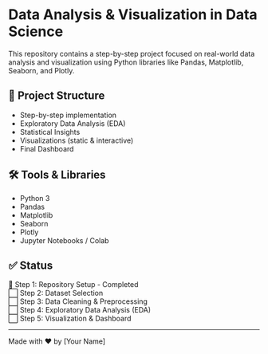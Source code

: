 # Data Analysis & Visualization in Data Science

This repository contains a step-by-step project focused on real-world data analysis and visualization using Python libraries like Pandas, Matplotlib, Seaborn, and Plotly.

## 📌 Project Structure
- Step-by-step implementation
- Exploratory Data Analysis (EDA)
- Statistical Insights
- Visualizations (static & interactive)
- Final Dashboard

## 🛠 Tools & Libraries
- Python 3
- Pandas
- Matplotlib
- Seaborn
- Plotly
- Jupyter Notebooks / Colab

## ✅ Status
🚧 Step 1: Repository Setup - Completed  
⬜ Step 2: Dataset Selection  
⬜ Step 3: Data Cleaning & Preprocessing  
⬜ Step 4: Exploratory Data Analysis (EDA)  
⬜ Step 5: Visualization & Dashboard

---

Made with ❤️ by [Your Name]

